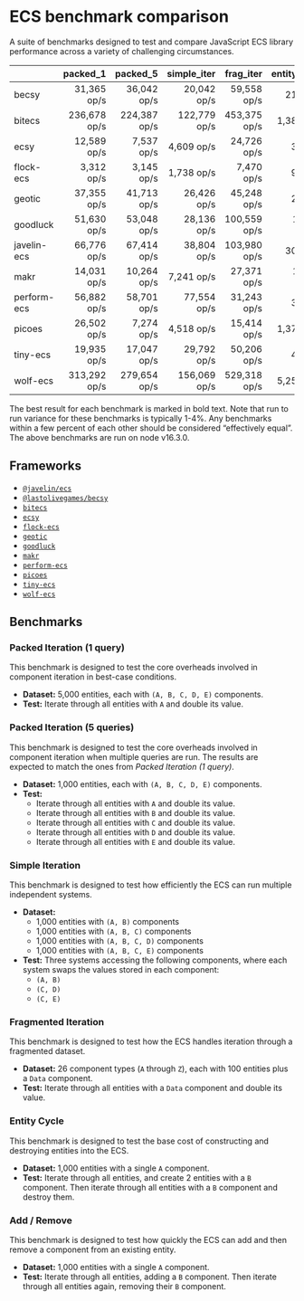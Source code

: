 # ECS benchmark comparison

A suite of benchmarks designed to test and compare JavaScript ECS library performance across a variety of challenging circumstances.

|             |     packed_1 |     packed_5 |  simple_iter |    frag_iter | entity_cycle |  add_remove |
| ----------- | -----------: | -----------: | -----------: | -----------: | -----------: | ----------: |
| becsy       |  31,365 op/s |  36,042 op/s |  20,042 op/s |  59,558 op/s |     218 op/s |  8,308 op/s |
| bitecs      | 236,678 op/s | 224,387 op/s | 122,779 op/s | 453,375 op/s |   1,387 op/s |  3,382 op/s |
| ecsy        |  12,589 op/s |   7,537 op/s |   4,609 op/s |  24,726 op/s |      35 op/s |    846 op/s |
| flock-ecs   |   3,312 op/s |   3,145 op/s |   1,738 op/s |   7,470 op/s |      94 op/s | 18,144 op/s |
| geotic      |  37,355 op/s |  41,713 op/s |  26,426 op/s |  45,248 op/s |      27 op/s |    822 op/s |
| goodluck    |  51,630 op/s |  53,048 op/s |  28,136 op/s | 100,559 op/s |  12,679 op/s | 89,410 op/s |
| javelin-ecs |  66,776 op/s |  67,414 op/s |  38,804 op/s | 103,980 op/s |     301 op/s |  3,393 op/s |
| makr        |  14,031 op/s |  10,264 op/s |   7,241 op/s |  27,371 op/s |  10,812 op/s | 27,231 op/s |
| perform-ecs |  56,882 op/s |  58,701 op/s |  77,554 op/s |  31,243 op/s |      35 op/s |    314 op/s |
| picoes      |  26,502 op/s |   7,274 op/s |   4,518 op/s |  15,414 op/s |   1,372 op/s |  4,061 op/s |
| tiny-ecs    |  19,935 op/s |  17,047 op/s |  29,792 op/s |  50,206 op/s |      45 op/s |  1,010 op/s |
| wolf-ecs    | 313,292 op/s | 279,654 op/s | 156,069 op/s | 529,318 op/s |   5,256 op/s | 23,150 op/s |

The best result for each benchmark is marked in bold text. Note that run to run variance for these benchmarks is typically 1-4%. Any benchmarks within a few percent of each other should be considered “effectively equal”. The above benchmarks are run on node v16.3.0.

## Frameworks

- [`@javelin/ecs`](https://github.com/3mcd/javelin)
- [`@lastolivegames/becsy`](https://github.com/lastolivegames/becsy)
- [`bitecs`](https://github.com/NateTheGreatt/bitecs)
- [`ecsy`](https://github.com/ecsyjs/ecsy)
- [`flock-ecs`](https://github.com/dannyfritz/flock-ecs)
- [`geotic`](https://github.com/ddmills/geotic)
- [`goodluck`](https://github.com/piesku/goodluck)
- [`makr`](https://github.com/makrjs/makr)
- [`perform-ecs`](https://github.com/fireveined/perform-ecs)
- [`picoes`](https://github.com/ayebear/picoes)
- [`tiny-ecs`](https://github.com/bvalosek/tiny-ecs)
- [`wolf-ecs`](https://github.com/EnderShadow8/wolf-ecs)

## Benchmarks

### Packed Iteration (1 query)

This benchmark is designed to test the core overheads involved in component iteration in best-case conditions.

- **Dataset:** 5,000 entities, each with `(A, B, C, D, E)` components.
- **Test:** Iterate through all entities with `A` and double its value.

### Packed Iteration (5 queries)

This benchmark is designed to test the core overheads involved in component iteration when multiple queries are run. The results are expected to match the ones from _Packed Iteration (1 query)_.

- **Dataset:** 1,000 entities, each with `(A, B, C, D, E)` components.
- **Test:**
  - Iterate through all entities with `A` and double its value.
  - Iterate through all entities with `B` and double its value.
  - Iterate through all entities with `C` and double its value.
  - Iterate through all entities with `D` and double its value.
  - Iterate through all entities with `E` and double its value.

### Simple Iteration

This benchmark is designed to test how efficiently the ECS can run multiple independent systems.

- **Dataset:**
  - 1,000 entities with `(A, B)` components
  - 1,000 entities with `(A, B, C)` components
  - 1,000 entities with `(A, B, C, D)` components
  - 1,000 entities with `(A, B, C, E)` components
- **Test:** Three systems accessing the following components, where each system swaps the values stored in each component:
  - `(A, B)`
  - `(C, D)`
  - `(C, E)`

### Fragmented Iteration

This benchmark is designed to test how the ECS handles iteration through a fragmented dataset.

- **Dataset:** 26 component types (`A` through `Z`), each with 100 entities plus a `Data` component.
- **Test:** Iterate through all entities with a `Data` component and double its value.

### Entity Cycle

This benchmark is designed to test the base cost of constructing and destroying entities into the ECS.

- **Dataset:** 1,000 entities with a single `A` component.
- **Test:** Iterate through all entities, and create 2 entities with a `B` component. Then iterate through all entities with a `B` component and destroy them.

### Add / Remove

This benchmark is designed to test how quickly the ECS can add and then remove a component from an existing entity.

- **Dataset:** 1,000 entities with a single `A` component.
- **Test:** Iterate through all entities, adding a `B` component. Then iterate through all entities again, removing their `B` component.
